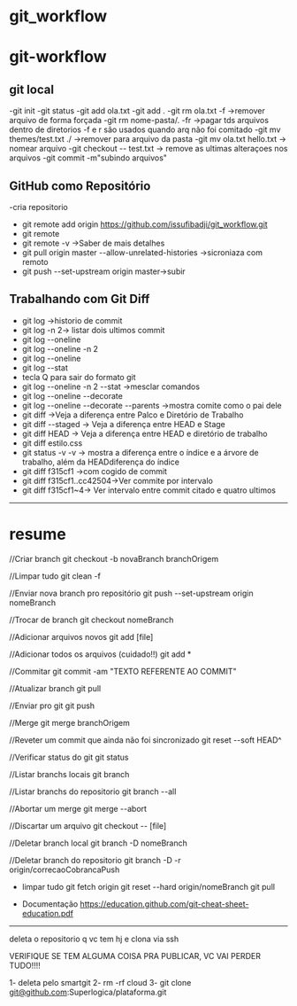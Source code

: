 # git_workflow
# git-workflow
## git local
-git init
-git status
-git add ola.txt
-git add .
-git rm ola.txt -f ->remover arquivo de forma forçada
-git rm nome-pasta/. -fr ->pagar tds arquivos dentro de diretorios
-f e r são usados quando arq não foi comitado
-git mv themes/test.txt ./ ->remover para arquivo da pasta
-git mv ola.txt hello.txt -> nomear arquivo
-git checkout -- test.txt -> remove as ultimas alteraçoes nos arquivos
-git commit -m"subindo arquivos"
## GitHub como Repositório
-cria repositorio 
- git remote add origin https://github.com/issufibadji/git_workflow.git
- git remote
- git remote -v ->Saber de mais detalhes
- git pull origin master  --allow-unrelated-histories ->sicroniaza com remoto
- git push --set-upstream origin master->subir
##  Trabalhando com Git Diff
- git log ->historio de commit
- git log -n 2-> listar dois ultimos commit
- git log --oneline
- git log --oneline -n 2
- git log --oneline
- git log --stat
- tecla Q para sair do formato git
- git log --oneline -n 2 --stat ->mesclar comandos
- git log --oneline --decorate 
- git log --oneline --decorate --parents ->mostra comite como o pai dele
- git diff ->Veja a diferença entre Palco e Diretório de Trabalho
- git diff --staged -> Veja a diferença entre HEAD e Stage
- git diff HEAD -> Veja a diferença entre HEAD e diretório de trabalho
- git diff estilo.css 
- git status -v -v -> mostra a diferença entre o índice e a árvore de trabalho, além da HEADdiferença do índice
- git diff f315cf1 ->com cogido de commit
- git  diff f315cf1..cc42504->Ver commite por intervalo
- git  diff f315cf1~4-> Ver intervalo entre commit citado e quatro ultimos



----------------------------------------------------------------------
# resume
//Criar branch
git checkout -b novaBranch branchOrigem

//Limpar tudo
git clean -f

//Enviar nova branch pro repositório
git push --set-upstream origin nomeBranch

//Trocar de branch
git checkout nomeBranch

//Adicionar arquivos novos
git add [file]

//Adicionar todos os arquivos (cuidado!!)
git add *

//Commitar
git commit -am "TEXTO REFERENTE AO COMMIT"

//Atualizar branch
git pull

//Enviar pro git
git push

//Merge
git merge branchOrigem

//Reveter um commit que ainda não foi sincronizado
git reset --soft HEAD^

//Verificar status do git
git status

//Listar branchs locais
git branch

//Listar branchs do repositorio
git branch --all

//Abortar um merge
git merge --abort

//Discartar um arquivo
git checkout -- [file]

//Deletar branch local
git branch -D nomeBranch

//Deletar branch do repositorio
git branch -D -r origin/correcaoCobrancaPush

* limpar tudo
  git fetch origin
  git reset --hard origin/nomeBranch
  git pull



* Documentação
  https://education.github.com/git-cheat-sheet-education.pdf



---------------

deleta o repositorio q vc tem hj e clona via ssh

VERIFIQUE SE TEM ALGUMA COISA PRA PUBLICAR, VC VAI PERDER TUDO!!!!

1- deleta pelo smartgit
2- rm -rf cloud
3- git clone git@github.com:Superlogica/plataforma.git



